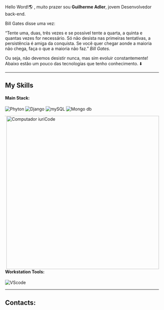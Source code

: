 <p>Hello Word!🌎 , muito prazer sou <strong>Guilherme Adler</strong>, jovem Desenvolvedor back-end.</p>

<p>Bill Gates disse uma vez:</p>

<p>“Tente uma, duas, três vezes e se possível tente a quarta, a quinta e quantas vezes for necessário. Só não desista nas primeiras tentativas, a persistência é amiga da conquista. Se você quer chegar aonde a maioria não chega, faça o que a maioria não faz.” <em>Bill Gates.</em></p>

<p>Ou seja, não devemos desistir nunca, mas sim evoluir constantemente! Abaixo estão um pouco das tecnologias que tenho conhecimento. ⬇️</p>

---

## My Skills

#### Main Stack:
![Phyton](https://img.icons8.com/?size=100&id=13441&format=png&color=000000)
![Django](https://img.icons8.com/?size=100&id=37o3DqV429ra&format=png&color=000000)
![mySQL](https://img.icons8.com/?size=100&id=rgPSE6nAB766&format=png&color=000000)
![Mongo db](https://img.icons8.com/?size=100&id=bosfpvRzNOG8&format=png&color=000000)

<img src="https://raw.githubusercontent.com/MicaelliMedeiros/micaellimedeiros/master/image/computer-illustration.png" min-width="500px" max-width="500px" width="500px" align="right" alt="Computador iuriCode">

---

#### Workstation Tools:

![VScode](https://img.icons8.com/?size=100&id=0OQR1FYCuA9f&format=png&color=000000)

---

## Contacts:

<div> 
  <a href="https://www.instagram.com/adler_guii/" target="_blank">
    <img src="https://img.icons8.com/?size=10
